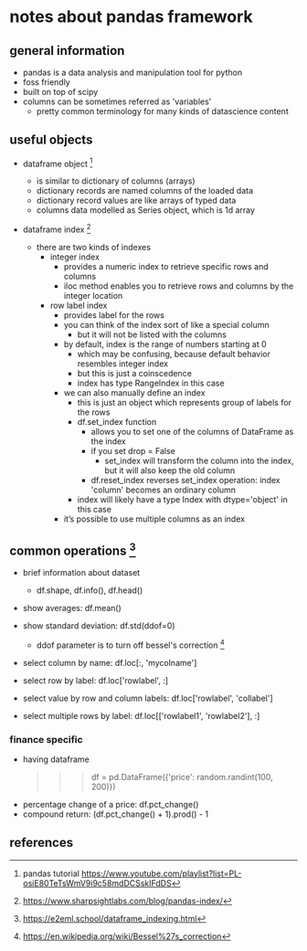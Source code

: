 # notes about pandas framework

## general information

- pandas is a data analysis and manipulation tool for python
- foss friendly
- built on top of scipy
- columns can be sometimes referred as 'variables'
  - pretty common terminology for many kinds of datascience content


## useful objects

- dataframe object [^1]
  - is similar to dictionary of columns (arrays)
  - dictionary records are named columns of the loaded data
  - dictionary record values are like arrays of typed data
  - columns data modelled as Series object, which is 1d array

- dataframe index [^3]
  - there are two kinds of indexes
    - integer index
      - provides a numeric index to retrieve specific rows and columns
      - iloc method enables you to retrieve rows and columns by the integer location
    - row label index
      - provides label for the rows
      - you can think of the index sort of like a special column
        - but it will not be listed with the columns
      - by default, index is the range of numbers starting at 0
        - which may be confusing, because default behavior resembles integer index
        - but this is just a coinscedence
        - index has type RangeIndex in this case
      - we can also manually define an index
        - this is just an object which represents group of labels for the rows
        - df.set_index function
          - allows you to set one of the columns of DataFrame as the index 
          - if you set drop = False
            - set_index will transform the column into the index, but it will also keep the old column
          - df.reset_index reverses set_index operation: index 'column' becomes an ordinary column
        - index will likely have a type Index with dtype='object' in this case
      - it’s possible to use multiple columns as an index


## common operations [^2]

- brief information about dataset
  - df.shape, df.info(), df.head()

- show averages: df.mean()
- show standard deviation: df.std(ddof=0)
  - ddof parameter is to turn off bessel's correction [^4]

- select column by name: df.loc[:, 'mycolname']
- select row by label: df.loc['rowlabel', :]
- select value by row and column labels: df.loc['rowlabel', 'collabel']
- select multiple rows by label: df.loc[['rowlabel1', 'rowlabel2'], :]


### finance specific

- having dataframe
  >>> df = pd.DataFrame({'price':  random.randint(100, 200)})
- percentage change of a price: df.pct_change()
- compound return: (df.pct_change() + 1).prod() - 1


## references

[^1]: pandas tutorial https://www.youtube.com/playlist?list=PL-osiE80TeTsWmV9i9c58mdDCSskIFdDS
[^2]: https://e2eml.school/dataframe_indexing.html
[^3]: https://www.sharpsightlabs.com/blog/pandas-index/
[^4]: https://en.wikipedia.org/wiki/Bessel%27s_correction
